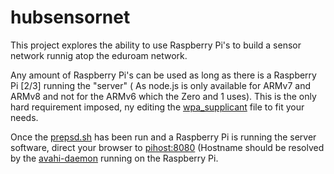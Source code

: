 # hubsensornet

This project explores the ability to use Raspberry Pi's to build a sensor network runnig atop the eduroam network.

Any amount of Raspberry Pi's can be used as long as there is a Raspberry Pi [2/3] running the "server" ( As node.js is only available for ARMv7 and ARMv8 and not for the ARMv6 which the Zero and 1 uses). This is the only hard requirement imposed, ny editing the [wpa_supplicant](lib/wpa_supplicant.conf) file to fit your needs. 

Once the [prepsd.sh](prepsd.sh) has been run and a Raspberry Pi is running the server software, direct your browser to [pihost:8080](http://pihost:8080) (Hostname should be resolved by the [avahi-daemon](https://linux.die.net/man/8/avahi-daemon) running on the Raspberry Pi.
